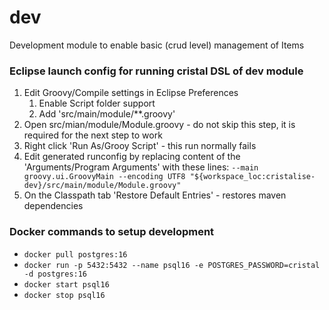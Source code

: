 # dev
Development module to enable basic (crud level) management of Items

### Eclipse launch config for running cristal DSL of dev module

1. Edit Groovy/Compile settings in Eclipse Preferences
   1. Enable Script folder support
   1. Add 'src/main/module/**.groovy'
1. Open src/mian/module/Module.groovy - do not skip this step, it is required for the next step to work
1. Right click 'Run As/Grooy Script' - this run normally fails
1. Edit generated runconfig by replacing content of the 'Arguments/Program Arguments' with these lines:
   `--main groovy.ui.GroovyMain --encoding UTF8 "${workspace_loc:cristalise-dev}/src/main/module/Module.groovy"`
1. On the Classpath tab 'Restore Default Entries' - restores maven dependencies

### Docker commands to setup development
- `docker pull postgres:16`
- `docker run -p 5432:5432 --name psql16 -e POSTGRES_PASSWORD=cristal -d postgres:16`
- `docker start psql16`
- `docker stop psql16`